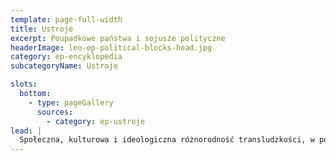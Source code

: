 ```yaml
---
template: page-full-width
title: Ustroje
excerpt: Poupadkowe państwa i sojusze polityczne
headerImage: leo-ep-political-blocks-head.jpg
category: ep-encyklopedia
subcategoryName: Ustroje

slots:
  bottom:
    - type: pageGallery
      sources:
        - category: ep-ustroje
lead: |
  Społeczna, kulturowa i ideologiczna różnorodność transludzkości, w połączeniu z jej rozproszoną i odizolowaną obecnością w całym Układzie Słonecznym, prowadzi do powstawania szerokiego wachlarza memów politycznych i frakcji promujących równie zróżnicowane modele organizacyjne. Wiele z tych ugrupowań łączy się w większe struktury polityczne, by wspólnie realizować cele i działać na rzecz wzajemnych interesów.
---
```


